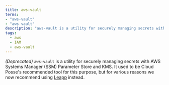 ```yaml
---
title: aws-vault
terms:
- "aws-vault"
- "aws vault"
description: "aws-vault is a utility for securely managing secrets with AWS Systems Manager (SSM) Parameter Store and KMS"
tags:
  - aws
  - IAM
  - aws-vault
---
```

_(Deprecated)_ `aws-vault` is a utility for securely managing secrets with AWS Systems Manager (SSM)
Parameter Store and KMS. It used to be Cloud Posse's recommended tool for this purpose, but
for various reasons we now recommend using [Leapp](htpps://leapp.cloud) instead.

